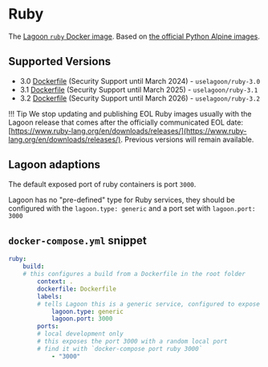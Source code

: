 # Ruby

The [Lagoon `ruby` Docker image](https://github.com/uselagoon/lagoon-images/tree/main/images/ruby). Based on [the official Python Alpine images](https://hub.docker.com/_/ruby/).

## Supported Versions

* 3.0 [Dockerfile](https://github.com/uselagoon/lagoon-images/blob/main/images/ruby/3.0.Dockerfile) (Security Support until March 2024) - `uselagoon/ruby-3.0`
* 3.1 [Dockerfile](https://github.com/uselagoon/lagoon-images/blob/main/images/ruby/3.1.Dockerfile) (Security Support until March 2025) - `uselagoon/ruby-3.1`
* 3.2 [Dockerfile](https://github.com/uselagoon/lagoon-images/blob/main/images/ruby/3.2.Dockerfile) (Security Support until March 2026) - `uselagoon/ruby-3.2`

!!! Tip
    We stop updating and publishing EOL Ruby images usually with the Lagoon release that comes after the officially communicated EOL date: [https://www.ruby-lang.org/en/downloads/releases/](https://www.ruby-lang.org/en/downloads/releases/). Previous versions will remain available.

## Lagoon adaptions

The default exposed port of ruby containers is port `3000`.

Lagoon has no "pre-defined" type for Ruby services, they should be configured with the `lagoon.type: generic` and a port set with `lagoon.port: 3000`

## `docker-compose.yml` snippet

```yaml title="docker-compose.yml"
ruby:
    build:
    # this configures a build from a Dockerfile in the root folder
        context: .
        dockerfile: Dockerfile
        labels:
        # tells Lagoon this is a generic service, configured to expose port 3000
            lagoon.type: generic
            lagoon.port: 3000
        ports:
        # local development only
        # this exposes the port 3000 with a random local port
        # find it with `docker-compose port ruby 3000`
            - "3000"
```
